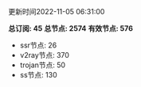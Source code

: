 更新时间2022-11-05 06:31:00

**总订阅: 45**
**总节点: 2574**
**有效节点: 576**
- ssr节点: 26
- v2ray节点: 370
- trojan节点: 50
- ss节点: 130
